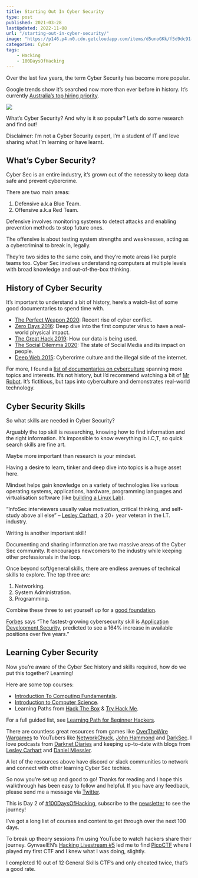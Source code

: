 ```yaml
---
title: Starting Out In Cyber Security
type: post
published: 2021-03-28
lastUpdated: 2022-11-08
url: "/starting-out-in-cyber-security/"
image: "https://p146.p4.n0.cdn.getcloudapp.com/items/d5unoGKk/f5d9dc91-9b8e-4a80-b517-b7c9cc014b2e.jpg?v=dc0c2c48206ff6d2b8cd60eb244087bb"
categories: Cyber 
tags: 
    - Hacking
    - 100DaysOfHacking
---
```


<!-- <iframe frameborder="0" loading="lazy" scrolling="no" src="https://anchor.fm/mrashleyball/embed/episodes/Starting-Out-In-Cyber-Security-e16jqhk" width="100%"></iframe> -->

Over the last few years, the term Cyber Security has become more popular.

Google trends show it’s searched now more than ever before in history. It’s currently [Australia’s top hiring priority](https://www.csoonline.com/article/3611595/cybersecurity-is-australia-s-no-1-hiring-priority.html).

![](https://p146.p4.n0.cdn.getcloudapp.com/items/12uABw8E/be198317-e854-4e8d-8f90-9b5eb66b18ac.png)

What’s Cyber Security? And why is it so popular? Let’s do some research and find out!

Disclaimer: I’m not a Cyber Security expert, I’m a student of IT and love sharing what I’m learning or have learnt.

## What’s Cyber Security?

Cyber Sec is an entire industry, it’s grown out of the necessity to keep data safe and prevent cybercrime.

There are two main areas:

1. Defensive a.k.a Blue Team.
2. Offensive a.k.a Red Team.

Defensive involves monitoring systems to detect attacks and enabling prevention methods to stop future ones.

The offensive is about testing system strengths and weaknesses, acting as a cybercriminal to break in, legally.

They’re two sides to the same coin, and they’re mote areas like purple teams too. Cyber Sec involves understanding computers at multiple levels with broad knowledge and out-of-the-box thinking.

## History of Cyber Security

It’s important to understand a bit of history, here’s a watch-list of some good documentaries to spend time with.

- [The Perfect Weapon 2020](https://letterboxd.com/film/the-perfect-weapon-2020/): Recent rise of cyber conflict.
- [Zero Days 2016](https://letterboxd.com/film/zero-days/): Deep dive into the first computer virus to have a real-world physical impact.
- [The Great Hack 2019](https://letterboxd.com/film/the-great-hack/): How our data is being used.
- [The Social Dilemma 2020](https://letterboxd.com/film/the-social-dilemma/): The state of Social Media and its impact on people.
- [Deep Web 2015](https://letterboxd.com/film/deep-web/): Cybercrime culture and the illegal side of the internet.

For more, I found a [list of documentaries on cyberculture](https://letterboxd.com/monocle/list/the-whole-wired-world-documentaries-on-cyberculture/) spanning more topics and interests. It’s not history, but I’d recommend watching a bit of [Mr Robot](https://en.wikipedia.org/wiki/Mr._Robot). It’s fictitious, but taps into cyberculture and demonstrates real-world technology.

## Cyber Security Skills

So what skills are needed in Cyber Security?

Arguably the top skill is researching, knowing how to find information and the right information. It’s impossible to know everything in I.C,T, so quick search skills are fine art.

Maybe more important than research is your mindset.

Having a desire to learn, tinker and deep dive into topics is a huge asset here.

Mindset helps gain knowledge on a variety of technologies like various operating systems, applications, hardware, programming languages and virtualisation software (like [building a Linux Lab](https://mrash.co/how-to-setup-ubuntu-using-virtualbox/)).

“InfoSec interviewers usually value motivation, critical thinking, and self-study above all else” – [Lesley Carhart](https://tisiphone.net/2015/10/12/starting-an-infosec-career-the-megamix-chapters-1-3/?roppers/), a 20+ year veteran in the I.T. industry.

Writing is another important skill!

Documenting and sharing information are two massive areas of the Cyber Sec community. It encourages newcomers to the industry while keeping other professionals in the loop.

Once beyond soft/general skills, there are endless avenues of technical skills to explore. The top three are:

1. Networking.
2. System Administration.
3. Programming.

Combine these three to set yourself up for a [good foundation](https://danielmiessler.com/blog/build-successful-infosec-career/?roppers).

[Forbes](https://www.forbes.com/sites/louiscolumbus/2020/11/01/what-are-the-fastest-growing-cybersecurity-skills-in-2021/?sh=2df688a85d73) says “The fastest-growing cybersecurity skill is [Application Development Security](https://en.wikipedia.org/wiki/Application_security), predicted to see a 164% increase in available positions over five years.”

## Learning Cyber Security

Now you’re aware of the Cyber Sec history and skills required, how do we put this together? Learning!

Here are some top courses:

- [Introduction To Computing Fundamentals](https://academy.hoppersroppers.org/course/view.php?id=8).
- [Introduction to Computer Science](https://www.edx.org/course/cs50s-introduction-to-computer-science).
- Learning Paths from [Hack The Box](https://academy.hackthebox.eu/) &amp; [Try Hack Me](https://tryhackme.com/).

For a full guided list, see [Learning Path for Beginner Hackers](https://mrash.co/learning-path-for-beginner-hacker/).

There are countless great resources from games like [OverTheWire Wargames](https://overthewire.org/wargames/) to YouTubers like [NetworkChuck](https://www.youtube.com/channel/UC9x0AN7BWHpCDHSm9NiJFJQ), [John Hammond](https://www.youtube.com/channel/UCVeW9qkBjo3zosnqUbG7CFw) and [DarkSec](https://www.youtube.com/channel/UC0R_-7yQPoGpkPR9ITzDFFQ). I love podcasts from [Darknet Diaries](https://darknetdiaries.com/) and keeping up-to-date with blogs from [Lesley Carhart](https://tisiphone.net/) and [Daniel Miessler](https://danielmiessler.com/).

A lot of the resources above have discord or slack communities to network and connect with other learning Cyber Sec techies.

So now you’re set up and good to go! Thanks for reading and I hope this walkthrough has been easy to follow and helpful. If you have any feedback, please send me a message via [Twitter](https://twitter.com/mrashleyball).

This is Day 2 of [\#100DaysOfHacking](https://mrash.co/100daysofhacking/), subscribe to the [newsletter](https://go.mrash.co/newsletter) to see the journey!

I’ve got a long list of courses and content to get through over the next 100 days.

To break up theory sessions I’m using YouTube to watch hackers share their journey. GynvaelEN’s [Hacking Livestream #5](https://www.youtube.com/watch?v=sFdMjvt5W2Y) led me to find [PicoCTF](https://picoctf.org/) where I played my first CTF and I knew what I was doing, slightly.

I completed 10 out of 12 General Skills CTF’s and only cheated twice, that’s a good rate.